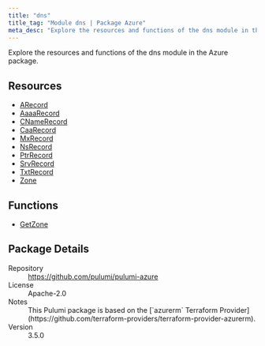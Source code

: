 ```yaml
---
title: "dns"
title_tag: "Module dns | Package Azure"
meta_desc: "Explore the resources and functions of the dns module in the Azure package."
---
```


<!-- WARNING: this file was generated by Pulumi Docs Generator. -->
<!-- Do not edit by hand unless you're certain you know what you are doing! -->

Explore the resources and functions of the dns module in the Azure package.

<h2 id="resources">Resources</h2>
<ul class="api">
    <li><a href="arecord" title="ARecord"><span class="symbol resource"></span>ARecord</a></li>
    <li><a href="aaaarecord" title="AaaaRecord"><span class="symbol resource"></span>AaaaRecord</a></li>
    <li><a href="cnamerecord" title="CNameRecord"><span class="symbol resource"></span>CNameRecord</a></li>
    <li><a href="caarecord" title="CaaRecord"><span class="symbol resource"></span>CaaRecord</a></li>
    <li><a href="mxrecord" title="MxRecord"><span class="symbol resource"></span>MxRecord</a></li>
    <li><a href="nsrecord" title="NsRecord"><span class="symbol resource"></span>NsRecord</a></li>
    <li><a href="ptrrecord" title="PtrRecord"><span class="symbol resource"></span>PtrRecord</a></li>
    <li><a href="srvrecord" title="SrvRecord"><span class="symbol resource"></span>SrvRecord</a></li>
    <li><a href="txtrecord" title="TxtRecord"><span class="symbol resource"></span>TxtRecord</a></li>
    <li><a href="zone" title="Zone"><span class="symbol resource"></span>Zone</a></li>
</ul>

<h2 id="functions">Functions</h2>
<ul class="api">
    <li><a href="getzone" title="GetZone"><span class="symbol function"></span>GetZone</a></li>
</ul>

<h2 id="package-details">Package Details</h2>
<dl class="package-details">
	<dt>Repository</dt>
	<dd><a href="https://github.com/pulumi/pulumi-azure">https://github.com/pulumi/pulumi-azure</a></dd>
	<dt>License</dt>
	<dd>Apache-2.0</dd>
	<dt>Notes</dt>
	<dd>This Pulumi package is based on the [`azurerm` Terraform Provider](https://github.com/terraform-providers/terraform-provider-azurerm).</dd>
	<dt>Version</dt>
	<dd>3.5.0</dd>
</dl>

